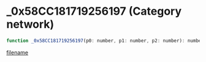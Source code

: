 # _0x58CC181719256197 (Category network)

```js
function _0x58CC181719256197(p0: number, p1: number, p2: number): number
```

[filename](_0x58CC181719256197_m.md ':include')